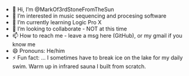 - 👋 Hi, I’m @MarkOf3rdStoneFromTheSun
- 👀 I’m interested in music sequencing and procesing software
- 🌱 I’m currently learning Logic Pro X
- 💞️ I’m looking to collaborate - NOT at this time
- 📫 How to reach me - leave a msg here (GitHub), or my gmail if you know me
- 😄 Pronouns: He/him
- ⚡ Fun fact: ... I sometimes have to break ice on the lake for my daily swim. Warm up in infrared sauna I built from scratch.

<!---
MarkOf3rdStoneFromTheSun/MarkOf3rdStoneFromTheSun is a ✨ special ✨ repository because its `README.md` (this file) appears on your GitHub profile.
You can click the Preview link to take a look at your changes.
--->
